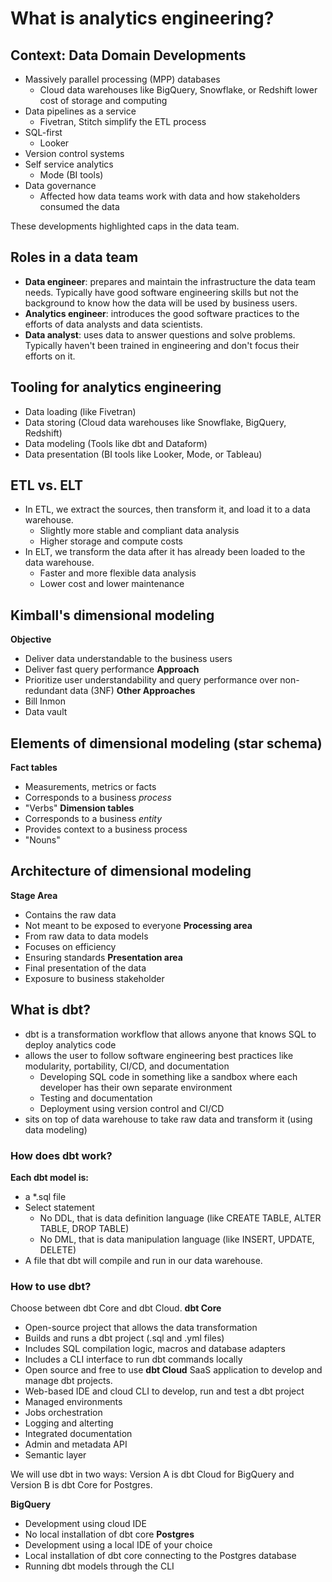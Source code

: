 # What is analytics engineering?

## Context: Data Domain Developments
* Massively parallel processing (MPP) databases
	* Cloud data warehouses like BigQuery, Snowflake, or Redshift lower cost of storage and computing
* Data pipelines as a service
	* Fivetran, Stitch simplify the ETL process
* SQL-first
	* Looker
* Version control systems
* Self service analytics
	* Mode (BI tools)
* Data governance
	* Affected how data teams work with data and how stakeholders consumed the data

These developments highlighted caps in the data team.
## Roles in a data team
* **Data engineer**: prepares and maintain the infrastructure the data team needs. Typically have good software engineering skills but not the background to know how the data will be used by business users.
* **Analytics engineer**: introduces the good software practices to the efforts of data analysts and data scientists.
* **Data analyst**: uses data to answer questions and solve problems. Typically haven't been trained in engineering and don't focus their efforts on it.

## Tooling for analytics engineering
* Data loading (like Fivetran)
* Data storing (Cloud data warehouses like Snowflake, BigQuery, Redshift)
* Data modeling (Tools like dbt and Dataform)
* Data presentation (BI tools like Looker, Mode, or Tableau)

## ETL vs. ELT
* In ETL, we extract the sources, then transform it, and load it to a data warehouse.
	* Slightly more stable and compliant data analysis
	* Higher storage and compute costs
* In ELT, we transform the data after it has already been loaded to the data warehouse.
	* Faster and more flexible data analysis
	* Lower cost and lower maintenance

## Kimball's dimensional modeling
**Objective**
* Deliver data understandable to the business users
* Deliver fast query performance
**Approach**
* Prioritize user understandability and query performance over non-redundant data (3NF)
**Other Approaches**
* Bill Inmon
* Data vault

## Elements of dimensional modeling (star schema)
**Fact tables**
* Measurements, metrics or facts
* Corresponds to a business *process*
* "Verbs"
**Dimension tables**
* Corresponds to a business *entity*
* Provides context to a business process
* "Nouns"

## Architecture of dimensional modeling
**Stage Area**
* Contains the raw data
* Not meant to be exposed to everyone
**Processing area**
* From raw data to data models
* Focuses on efficiency
* Ensuring standards
**Presentation area**
* Final presentation of the data
* Exposure to business stakeholder

## What is dbt?
* dbt is a transformation workflow that allows anyone that knows SQL to deploy analytics code
* allows the user to follow software engineering best practices like modularity, portability, CI/CD, and documentation
	* Developing SQL code in something like a sandbox where each developer has their own separate environment
	* Testing and documentation
	* Deployment using version control and CI/CD
* sits on top of data warehouse to take raw data and transform it (using data modeling)

### How does dbt work?
**Each dbt model is:**
* a \*.sql file
* Select statement
	* No DDL, that is data definition language (like CREATE TABLE, ALTER TABLE, DROP TABLE)
	* No DML, that is data manipulation language (like INSERT, UPDATE, DELETE)
* A file that dbt will compile and run in our data warehouse.

### How to use dbt?
Choose between dbt Core and dbt Cloud.
**dbt Core**
* Open-source project that allows the data transformation
* Builds and runs a dbt project (.sql and .yml files)
* Includes SQL compilation logic, macros and database adapters
* Includes a CLI interface to run dbt commands locally
* Open source and free to use
**dbt Cloud**
SaaS application to develop and manage dbt projects.
* Web-based IDE and cloud CLI to develop, run and test a dbt project
* Managed environments
* Jobs orchestration
* Logging and alterting
* Integrated documentation
* Admin and metadata API
* Semantic layer

We will use dbt in two ways: Version A is dbt Cloud for BigQuery and Version B is dbt Core for Postgres.

**BigQuery**
* Development using cloud IDE
* No local installation of dbt core
**Postgres**
* Development using a local IDE of your choice
* Local installation of dbt core connecting to the Postgres database
* Running dbt models through the CLI

